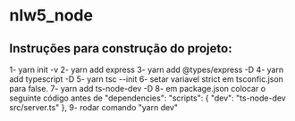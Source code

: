 # nlw5_node
 
## Instruções para construção do projeto:

1- yarn init -v
2- yarn add express
3- yarn add @types/express -D
4- yarn add typescript -D
5- yarn tsc --init
6- setar variavel strict em tsconfic.json para false.
7- yarn add ts-node-dev -D
8-  em package.json colocar o seguinte código antes de "dependencies":
"scripts": {
	"dev": "ts-node-dev src/server.ts"
},
9- rodar comando "yarn dev"
